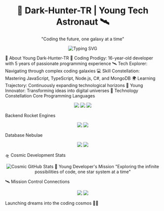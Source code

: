 <h1 align="center">🚀 Dark-Hunter-TR | Young Tech Astronaut 🛰️</h1> <p align="center">"Coding the future, one galaxy at a time"</p>
<p align="center"> <img src="https://readme-typing-svg.demolab.com?font=Fira+Code&size=24&pause=1000&color=00A5F7&center=true&vCenter=true&width=435&lines=16+Years+Old+Developer;Space+Tech+Enthusiast;Full+Stack+Explorer;Future+Tech+Innovator" alt="Typing SVG" /> </p>
🌠 About Young Dark-Hunter-TR
🚀 Coding Prodigy: 16-year-old developer with 5 years of passionate programming experience
🛰️ Tech Explorer: Navigating through complex coding galaxies
💻 Skill Constellation: Mastering JavaScript, TypeScript, Node.js, C#, and MongoDB
🌍 Learning Trajectory: Continuously expanding technological horizons
🧠 Young Innovator: Transforming ideas into digital universes
🌌 Technology Constellation
Core Programming Languages
<p align="center"> <img src="https://img.shields.io/badge/-JavaScript-F7DF1E?style=for-the-badge&logo=javascript&logoColor=black" /> <img src="https://img.shields.io/badge/-TypeScript-3178C6?style=for-the-badge&logo=typescript&logoColor=white" /> <img src="https://img.shields.io/badge/-C%23-239120?style=for-the-badge&logo=c-sharp&logoColor=white" /> </p>
Backend Rocket Engines
<p align="center"> <img src="https://img.shields.io/badge/-Node.js-339933?style=for-the-badge&logo=node.js&logoColor=white" /> <img src="https://img.shields.io/badge/-Express.js-000000?style=for-the-badge&logo=express&logoColor=white" /> </p>
Database Nebulae
<p align="center"> <img src="https://img.shields.io/badge/-MongoDB-47A248?style=for-the-badge&logo=mongodb&logoColor=white" /> <img src="https://img.shields.io/badge/-Redis-DC382D?style=for-the-badge&logo=redis&logoColor=white" /> </p>
🛸 Cosmic Development Stats
<p align="center"> <img src="https://github-readme-stats.vercel.app/api?username=Dark-Hunter-TR&theme=midnight-purple&show_icons=true" alt="Cosmic GitHub Stats" />
🌠 Young Developer's Mission
"Exploring the infinite possibilities of code, one star system at a time"

🛰️ Mission Control Connections
<p align="center"> <a href="mailto:DarkHunter@hotmail.com"><img src="https://img.shields.io/badge/-Mission%20Control-0078D4?style=for-the-badge&logo=microsoft-outlook&logoColor=white" /></a> <a href="https://github.com/Dark-Hunter-TR"><img src="https://img.shields.io/badge/-GitHub%20Space%20Station-181717?style=for-the-badge&logo=github&logoColor=white" /></a> </p>
Launching dreams into the coding cosmos 🌌🚀
